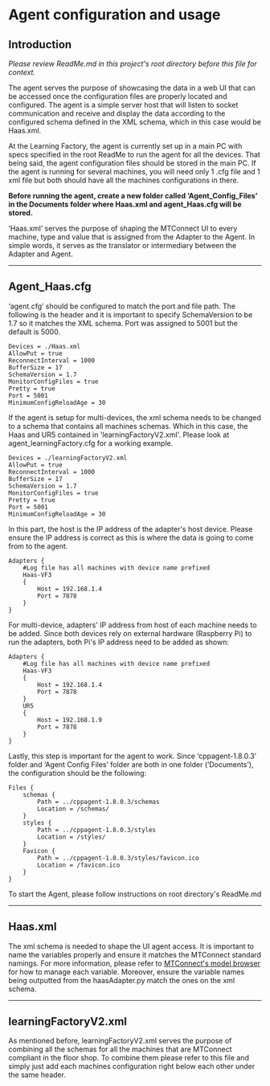 # Agent configuration and usage

## Introduction

*Please review ReadMe.md in this project's root directory before this file for context.*

The agent serves the purpose of showcasing the data in a web UI that can be accessed once the configuration files are properly located and configured. The agent is a simple server host that will listen to socket communication and receive and display the data according to the configured schema defined in the XML schema, which in this case would be Haas.xml.

At the Learning Factory, the agent is currently set up in a main PC with specs specified in the root ReadMe to run the agent for all the devices. That being said, the agent configuration files should be stored in the main PC. If the agent is running for several machines, you will need only 1 .cfg file and 1 xml file but both should have all the machines configurations in there. 

**Before running the agent, create a new folder called ‘Agent_Config_Files’ in the Documents folder where Haas.xml and agent_Haas.cfg will be stored.**

‘Haas.xml’ serves the purpose of shaping the MTConnect UI to every machine, type and value that is assigned from the Adapter to the Agent. In simple words, it serves as the translator or intermediary between the Adapter and Agent.

---

## Agent_Haas.cfg

‘agent.cfg’ should be configured to match the port and file path. The following is the header and it is important to specify SchemaVersion to be 1.7 so it matches the XML schema. Port was assigned to 5001 but the default is 5000.

	Devices = ./Haas.xml
	AllowPut = true
	ReconnectInterval = 1000
	BufferSize = 17
	SchemaVersion = 1.7
	MonitorConfigFiles = true
	Pretty = true
	Port = 5001
	MinimumConfigReloadAge = 30

If the agent is setup for multi-devices, the xml schema needs to be changed to a schema that contains all machines schemas. Which in this case, the Haas and UR5 contained in 'learningFactoryV2.xml'. Please look at agent_learningFactory.cfg for a working example.

	Devices = ./learningFactoryV2.xml
	AllowPut = true
	ReconnectInterval = 1000
	BufferSize = 17
	SchemaVersion = 1.7
	MonitorConfigFiles = true
	Pretty = true
	Port = 5001
	MinimumConfigReloadAge = 30

In this part, the host is the IP address of the adapter's host device. Please ensure the IP address is correct as this is where the data is going to come from to the agent. 

	Adapters {
		#Log file has all machines with device name prefixed
		Haas-VF3
		{
			Host = 192.168.1.4
			Port = 7878
		}
	}

For multi-device, adapters' IP address from host of each machine needs to be added. Since both devices rely on external hardware (Raspberry Pi) to run the adapters, both Pi's IP address need to be added as shown:

	Adapters {
		#Log file has all machines with device name prefixed
		Haas-VF3
		{
			Host = 192.168.1.4
			Port = 7878
		}
		UR5
		{
			Host = 192.168.1.9
			Port = 7878
		}
	}

Lastly, this step is important for the agent to work. Since ‘cppagent-1.8.0.3’ folder and ‘Agent Config Files’ folder are both in one folder (‘Documents’), the configuration should be the following:

  

	Files {
		schemas {
			Path = ../cppagent-1.8.0.3/schemas
			Location = /schemas/
		}
		styles {
			Path = ../cppagent-1.8.0.3/styles
			Location = /styles/
		}
		Favicon {
			Path = ../cppagent-1.8.0.3/styles/favicon.ico
            Location = /favicon.ico
        }
	}

To start the Agent, please follow instructions on root directory's ReadMe.md

---
## Haas.xml

The xml schema is needed to shape the UI agent access. It is important to name the variables properly and ensure it matches the MTConnect standard namings.
For more information, please refer to [MTConnect's model browser](https://model.mtconnect.org/) for how to manage each variable.
Moreover, ensure the variable names being outputted from the haasAdapter.py match the ones on the xml schema.

---
## learningFactoryV2.xml

As mentioned before, learningFactoryV2.xml serves the purpose of combining all the schemas for all the machines that are MTConnect compliant in the floor shop. To combine them please refer to this file and simply just add each machines configuration right below each other under the same header.